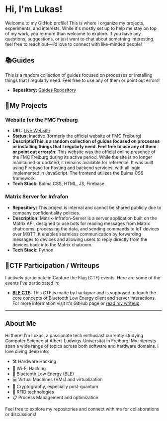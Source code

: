 # Hi, I'm Lukas!

Welcome to my GitHub profile! This is where I organize my projects, experiments, and interests. While it's mostly set up to help me stay on top of my work, you're more than welcome to explore. If you have any questions, suggestions, or just want to chat about something interesting, feel free to reach out—I’d love to connect with like-minded people! 

## 📚Guides

This is a random collection of guides focused on processes or installing things that I regularly need. Feel free to use any of them or point out errors!
- **Repository:** [Guides Repository](https://github.com/luk4sf/Guides)

## 🚀My Projects

### Website for the FMC Freiburg
- **URL:** [Live Website](https://fmc-webseite.web.app/home)
- **Status:** Inactive (formerly the official website of FMC Freiburg)  
- **DescriptioThis is a random collection of guides focused on processes or installing things that I regularly need. Feel free to use any of them or point out errors!n:** This website was the official online presence of the FMC Freiburg during its active period. While the site is no longer maintained or updated, it remains available for reference. It was built using Firebase for hosting and backend services, with all logic implemented in JavaScript. The frontend utilizes the Bulma CSS framework
- **Tech Stack:** Bulma CSS, HTML, JS, Firebase
### Matrix Server for Infrafon
- **Repository:** This project is internal and cannot be shared publicly due to company confidentiality policies.  
- **Description:** Matrix-Infrafon-Server is a server application built on the Matrix API, designed to use bots for reading messages from Matrix chatrooms, processing the data, and sending commands to IoT devices over MQTT. It enables seamless communication by forwarding messages to devices and allowing users to reply directly from the devices back into the Matrix chatroom.
- **Tech Stack:** Python

## 🎯CTF Participation / Writeups

I actively participate in Capture the Flag (CTF) events. Here are some of the events I've participated in:

- **[BLE CTF](https://github.com/hackgnar/ble_ctf):** This CTF is made by hackgnar and is supposed to teach the core concepts of Bluetooth Low Energy client and server interactions. For more information visit it's GitHub page or  [read my writeup](https://github.com/YourUsername/YourWriteupRepo).

---

## About Me

Hi there! I'm Lukas, a passionate tech enthusiast currently studying Computer Science at Albert-Ludwigs-Universität in Freiburg. My interests span a wide range of topics across both software and hardware domains. I love diving deep into:  

- 🛠️ Hardware Hacking  
- 📶 Wi-Fi Hacking  
- 🔗 Bluetooth Low Energy (BLE)  
- 💻 Virtual Machines (VMs) and virtualization 
- 🔐 Cryptography, especially post-quantum
- 📡 RFID technologies  
- 📋 Process Management and optimization 

Feel free to explore my repositories and connect with me for collaborations or discussions!  

